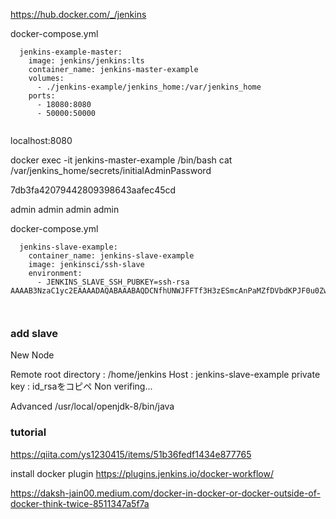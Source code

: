 
https://hub.docker.com/_/jenkins

docker-compose.yml

```
  jenkins-example-master:
    image: jenkins/jenkins:lts
    container_name: jenkins-master-example
    volumes:
      - ./jenkins-example/jenkins_home:/var/jenkins_home 
    ports:
      - 18080:8080
      - 50000:50000
    

```

localhost:8080

docker exec -it jenkins-master-example /bin/bash
cat /var/jenkins_home/secrets/initialAdminPassword

7db3fa42079442809398643aafec45cd

admin
admin
admin
admin


docker-compose.yml

```
  jenkins-slave-example:
    container_name: jenkins-slave-example
    image: jenkinsci/ssh-slave
    environment:
      - JENKINS_SLAVE_SSH_PUBKEY=ssh-rsa AAAAB3NzaC1yc2EAAAADAQABAAABAQDCNfhUNWJFFTf3H3zESmcAnPaMZfDVbdKPJF0u0ZwP6dBa6oxnIwFnLQ7M7ERoZN0jLKJkApnYc17k1J1j3K2Z/pNhYEGtXsVy5Mxqlta0lYqbU2xyrOd6UEixs2+WtYKTi/5VtYenE3mrusIaGLiO1eCvfuQ1XFhlvqWZIK9nUp/3BMMhYVEgzrQ5DHX6KlrkHLwM+ajK87dALM79JjnqwFr0QCzZVP9CX6886qk1YhOAw4XD8x66RanHuwTTaDnTv56fJxyUnZt5DXuW1SkFpvSTzcIgBOSIgf4MrIqosKy24GNFfDMNZOY0OOyaPd89/X1IAUJptu229MSO/OOL 

    
```

### add slave

New Node

	
Remote root directory : /home/jenkins
Host : jenkins-slave-example
private key : id_rsaをコピペ
Non verifing...

Advanced
/usr/local/openjdk-8/bin/java


### tutorial
https://qiita.com/ys1230415/items/51b36fedf1434e877765

install docker plugin
https://plugins.jenkins.io/docker-workflow/

https://daksh-jain00.medium.com/docker-in-docker-or-docker-outside-of-docker-think-twice-8511347a5f7a

